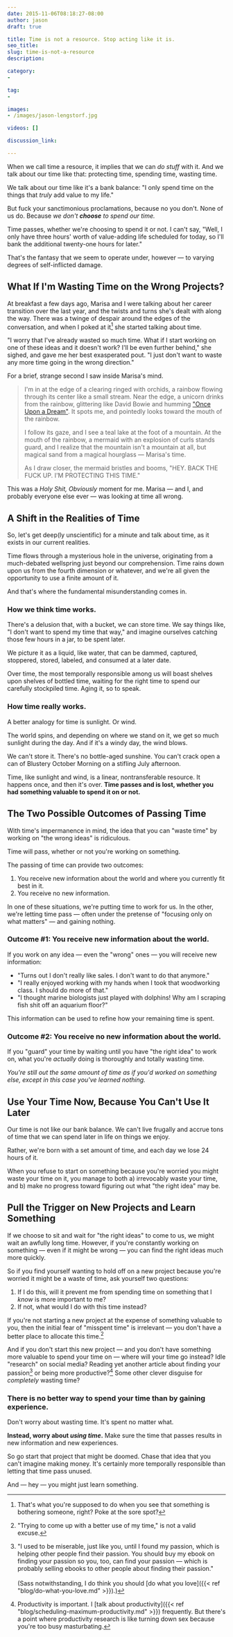```yaml
---
date: 2015-11-06T08:18:27-08:00
author: jason
draft: true

title: Time is not a resource. Stop acting like it is.
seo_title:
slug: time-is-not-a-resource
description:

category:
-

tag:
-

images:
- /images/jason-lengstorf.jpg

videos: []

discussion_link:

---
```

When we call time a resource, it implies that we can *do stuff* with it. And we talk about our time like that: protecting time, spending time, wasting time.

We talk about our time like it's a bank balance: "I only spend time on the things that *truly* add value to my life."

But fuck your sanctimonious proclamations, because no you don't. None of us do. Because _we don't **choose** to spend our time._

Time passes, whether we're choosing to spend it or not. I can't say, "Well, I only have three hours' worth of value-adding life scheduled for today, so I'll bank the additional twenty-one hours for later."

That's the fantasy that we seem to operate under, however — to varying degrees of self-inflicted damage.

## What If I'm Wasting Time on the Wrong Projects?

At breakfast a few days ago, Marisa and I were talking about her career transition over the last year, and the twists and turns she's dealt with along the way. There was a twinge of despair around the edges of the conversation, and when I poked at it[^poke] she started talking about time.

[^poke]:
    That's what you're supposed to do when you see that something is bothering someone, right? Poke at the sore spot?

"I worry that I've already wasted so much time. What if I start working on one of these ideas and it doesn't work? I'll be even further behind," she sighed, and gave me her best exasperated pout. "I just don't want to waste any more time going in the wrong direction."

For a brief, strange second I saw inside Marisa's mind.

> I'm in at the edge of a clearing ringed with orchids, a rainbow flowing through its center like a small stream. Near the edge, a unicorn drinks from the rainbow, glittering like David Bowie and humming ["Once Upon a Dream"](https://www.youtube.com/watch?v=TXbHShUnwxY). It spots me, and pointedly looks toward the mouth of the rainbow.
>
> I follow its gaze, and I see a teal lake at the foot of a mountain. At the mouth of the rainbow, a mermaid with an explosion of curls stands guard, and I realize that the mountain isn't a mountain at all, but magical sand from a magical hourglass — Marisa's time.
>
> As I draw closer, the mermaid bristles and booms, "HEY. BACK THE FUCK UP. I'M PROTECTING THIS TIME."

This was a *Holy Shit, Obviously* moment for me. Marisa — and I, and probably everyone else ever — was looking at time all wrong.

## A Shift in the Realities of Time

So, let's get deep(ly unscientific) for a minute and talk about time, as it exists in our current realities.

Time flows through a mysterious hole in the universe, originating from a much-debated wellspring just beyond our comprehension. Time rains down upon us from the fourth dimension or whatever, and we're all given the opportunity to use a finite amount of it.

And that's where the fundamental misunderstanding comes in.

### How we think time works.

There's a delusion that, with a bucket, we can store time. We say things like, "I don't want to spend my time that way," and imagine ourselves catching those few hours in a jar, to be spent later.

We picture it as a liquid, like water, that can be dammed, captured, stoppered, stored, labeled, and consumed at a later date.

Over time, the most temporally responsible among us will boast shelves upon shelves of bottled time, waiting for the right time to spend our carefully stockpiled time. Aging it, so to speak.

### How time really works.

A better analogy for time is sunlight. Or wind.

The world spins, and depending on where we stand on it, we get so much sunlight during the day. And if it's a windy day, the wind blows.

We can't store it. There's no bottle-aged sunshine. You can't crack open a can of Blustery October Morning on a stifling July afternoon.

Time, like sunlight and wind, is a linear, nontransferable resource. It happens once, and then it's over. **Time passes and is lost, whether you had something valuable to spend it on or not.**

## The Two Possible Outcomes of Passing Time

With time's impermanence in mind, the idea that you can "waste time" by working on "the wrong ideas" is ridiculous.

Time will pass, whether or not you're working on something.

The passing of time can provide two outcomes:

1. You receive new information about the world and where you currently fit best in it.
2. You receive no new information.

In one of these situations, we're putting time to work for us. In the other, we're letting time pass — often under the pretense of "focusing only on what matters" — and gaining nothing.

### Outcome #1: You receive new information about the world.

If you work on any idea — even the "wrong" ones — you will receive new information:

- "Turns out I don't really like sales. I don't want to do that anymore."
- "I really enjoyed working with my hands when I took that woodworking class. I should do more of that."
- "I thought marine biologists just played with dolphins! Why am I scraping fish shit off an aquarium floor?"

This information can be used to refine how your remaining time is spent.

### Outcome #2: You receive no new information about the world.

If you "guard" your time by waiting until you have "the right idea" to work on, what you're *actually* doing is thoroughly and totally wasting time.

_You're still out the same amount of time as if you'd worked on something else, except in this case you've learned nothing._

## Use Your Time Now, Because You Can't Use It Later

Our time is not like our bank balance. We can't live frugally and accrue tons of time that we can spend later in life on things we enjoy.

Rather, we're born with a set amount of time, and each day we lose 24 hours of it.

When you refuse to start on something because you're worried you might waste your time on it, you manage to both a) irrevocably waste your time, and b) make no progress toward figuring out what "the right idea" may be.

## Pull the Trigger on New Projects and Learn Something

If we choose to sit and wait for "the right ideas" to come to us, we might wait an awfully long time. However, if you're constantly working on something — even if it might be wrong — you can find the right ideas much more quickly.

So if you find yourself wanting to hold off on a new project because you're worried it might be a waste of time, ask yourself two questions:

1. If I do this, will it prevent me from spending time on something that I *know* is more important to me?
2. If not, what would I do with this time instead?

If you're not starting a new project at the expense of something valuable to you, then the initial fear of "misspent time" is irrelevant — you don't have a better place to allocate this time.[^thinking]

[^thinking]:
    "Trying to come up with a better use of my time," is not a valid excuse.

And if you don't start this new project — and you don't have something more valuable to spend your time on — where will your time go instead? Idle "research" on social media? Reading yet another article about finding your passion[^fyp] or being more productive?[^productive] Some other clever disguise for _completely_ wasting time?

[^fyp]:
    "I used to be miserable, just like you, until I found my passion, which is helping other people find their passion. You should buy my ebook on finding your passion so you, too, can find your passion — which is probably selling ebooks to other people about finding their passion."<br><br>(Sass notwithstanding, I do think you should [do what you love]({{< ref "blog/do-what-you-love.md" >}}).)

[^productive]:
    Productivity is important. I [talk about productivity]({{< ref "blog/scheduling-maximum-productivity.md" >}}) frequently. But there's a point where productivity research is like turning down sex because you're too busy masturbating.

### There is no better way to spend your time than by gaining experience.

Don't worry about wasting time. It's spent no matter what.

**Instead, worry about _using time_.** Make sure the time that passes results in new information and new experiences.

So go start that project that might be doomed. Chase that idea that you can't imagine making money. It's certainly more temporally responsible than letting that time pass unused.

And — hey — you might just learn something.
